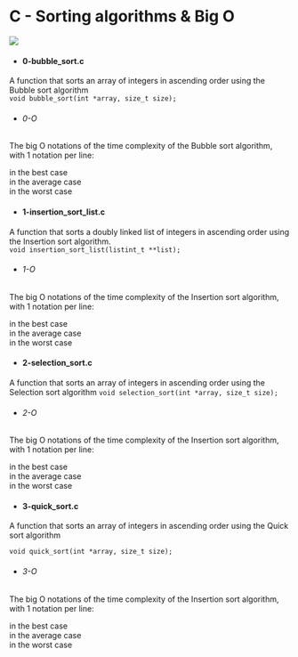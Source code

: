 # C - Sorting algorithms & Big O

<img src="https://weibeld.net/algorithms/assets/sorting-algorithms.png"/>


- #### 0-bubble_sort.c
A function that sorts an array of integers in ascending order using the
 Bubble sort algorithm <br>
 `void bubble_sort(int *array, size_t size);`

- ###### 0-O
The big O notations of the time complexity of the Bubble sort
 algorithm, with 1 notation per line:

 in the best case <br>
 in the average case <br>
 in the worst case <br>

- #### 1-insertion_sort_list.c
A function that sorts a doubly linked list of integers in ascending order using
 the Insertion sort algorithm.<br>
`void insertion_sort_list(listint_t **list);`

- ###### 1-O
The big O notations of the time complexity of the Insertion sort algorithm,
 with 1 notation per line:

in the best case <br>
in the average case <br>
in the worst case <br>


- #### 2-selection_sort.c
A function that sorts an array of integers in ascending order using the
 Selection sort algorithm
`void selection_sort(int *array, size_t size);`

- ###### 2-O

The big O notations of the time complexity of the Insertion sort algorithm,
 with 1 notation per line:

in the best case <br>
in the average case <br>
in the worst case <br>

- #### 3-quick_sort.c
A function that sorts an array of integers in ascending order using the Quick sort
 algorithm

`void quick_sort(int *array, size_t size);`

- ###### 3-O
The big O notations of the time complexity of the Insertion sort algorithm,
 with 1 notation per line:

in the best case <br>
in the average case <br>
in the worst case <br>
